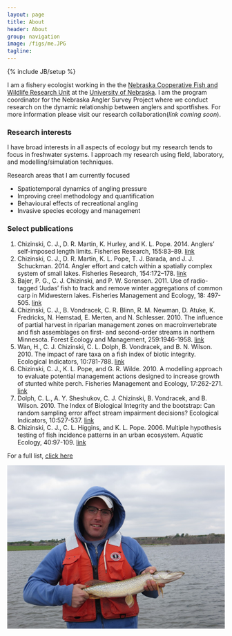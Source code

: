 ```yaml
---
layout: page
title: About
header: About
group: navigation
image: /figs/me.JPG
tagline: 
---
```

{% include JB/setup %}

I am a fishery ecologist working in the the [Nebraska Cooperative Fish and Wildlife Research Unit](http://snr.unl.edu/necoopunit) at the [University of Nebraska](http://snr.unl.edu). 
I am the program coordinator for the Nebraska Angler Survey Project where we conduct research on the dynamic relationship between anglers and sportfishes. For more information please visit
our research collaboration(*link coming soon*).

### Research interests
I have broad interests in all aspects of ecology but my research tends to focus in freshwater systems.  I approach my research using field, laboratory, and modelling/simulation techniques.  

Research areas that I am currently focused

 * Spatiotemporal dynamics of angling pressure 
 * Improving creel methodology and quantification
 * Behavioural effects of recreational angling
 * Invasive species ecology and management

### Select publications
 1. Chizinski, C. J., D. R. Martin, K. Hurley, and K. L. Pope. 2014. Anglers’ self-imposed length limits.  Fisheries Research, 155:83–89. [link](http://digitalcommons.unl.edu/ncfwrustaff/117/)
 2. Chizinski, C. J., D. R. Martin, K. L. Pope, T. J. Barada, and J. J. Schuckman.  2014. Angler effort and catch within a spatially complex system of small lakes.  Fisheries Research, 154:172–178. [link](http://digitalcommons.unl.edu/ncfwrustaff/115/)
 3. Bajer, P. G., C. J. Chizinski, and P. W. Sorensen.  2011.  Use of radio-tagged ‘Judas’ fish to track and remove winter aggregations of common carp in Midwestern lakes.  Fisheries Management and Ecology, 18: 497-505. [link](https://www.google.com/url?sa=t&rct=j&q=&esrc=s&source=web&cd=1&cad=rja&uact=8&ved=0CCkQFjAA&url=http%3A%2F%2Fwww.researchgate.net%2Fpublication%2F234838647_Using_the_Judas_technique_to_locate_and_remove_wintertime_aggregations_of_invasive_common_carp%2Ffile%2F79e4151014d5c948c1.pdf&ei=RFk8U-D_KtfJsQT0ioHgBw&usg=AFQjCNEo3qUaSF3UfJFkmk0RZ_kQDaYDgg&sig2=eXzRBXoGdN4e-JzzAI4xcg&bvm=bv.63934634,d.cWc)
 4. Chizinski, C. J., B. Vondracek, C. R. Blinn, R. M. Newman, D. Atuke, K. Fredricks, N. Hemstad, E. Merten, and N. Schlesser.  2010.  The influence of partial harvest in riparian management zones on macroinvertebrate and fish assemblages on first- and second-order streams in northern Minnesota.  Forest Ecology and Management, 259:1946-1958. [link](https://www.google.com/url?sa=t&rct=j&q=&esrc=s&source=web&cd=1&cad=rja&uact=8&ved=0CCkQFjAA&url=http%3A%2F%2Fmncoopunit.cfans.umn.edu%2Ffiles%2F2012%2F09%2FChizinski-et-al-2010-Forest-Ecology-and-Management.pdf&ei=g1k8U6fUMebhsASb84GYBg&usg=AFQjCNEjl9zugiL6nWZ9oWCfWxVs0KAyoA&sig2=nBmpj-QwMyiGFrDme-o_rA&bvm=bv.63934634,d.cWc)
 5. Wan, H., C. J. Chizinski, C. L. Dolph, B. Vondracek, and B. N. Wilson.  2010.  The impact of rare taxa on a fish index of biotic integrity.  Ecological Indicators, 10:781-788. [link](https://www.google.com/url?sa=t&rct=j&q=&esrc=s&source=web&cd=2&cad=rja&uact=8&ved=0CDMQFjAB&url=http%3A%2F%2Fwww.researchgate.net%2Fpublication%2F229311995_The_impact_of_rare_taxa_on_a_fish_index_of_biotic_integrity&ei=rVk8U6OrFYvUsASl1YCYCQ&usg=AFQjCNE_biaNnE6XVRiOIhCMaepFNygXrA&sig2=KxWtJ6iB_FyKde-xNwSclQ&bvm=bv.63934634,d.cWc)
 6. Chizinski, C. J., K. L. Pope, and G. R. Wilde.  2010.  A modelling approach to evaluate potential management actions designed to increase growth of stunted white perch.  Fisheries Management and Ecology, 17:262-271. [link](https://www.google.com/url?sa=t&rct=j&q=&esrc=s&source=web&cd=1&cad=rja&uact=8&ved=0CC0QFjAA&url=http%3A%2F%2Fdigitalcommons.unl.edu%2Fcgi%2Fviewcontent.cgi%3Farticle%3D1011%26context%3Dncfwrustaff&ei=2Fk8U76iO4LfsATYwoKADA&usg=AFQjCNHst6QXkwZuXkzOuno_8BWMCXYH3w&sig2=y1SwPsk0muo9UUBWYObZ4Q&bvm=bv.63934634,d.cWc)
 7. Dolph, C. L., A. Y. Sheshukov, C. J. Chizinski, B. Vondracek, and B. Wilson.  2010.  The Index of Biological Integrity and the bootstrap: Can random sampling error affect stream impairment decisions?  Ecological Indicators, 10:527-537. [link](https://www.google.com/url?sa=t&rct=j&q=&esrc=s&source=web&cd=1&cad=rja&uact=8&ved=0CCkQFjAA&url=http%3A%2F%2Fwww.sciencedirect.com%2Fscience%2Farticle%2Fpii%2FS1470160X09001587&ei=DFo8U-rTOOmrsQT1zIGgDg&usg=AFQjCNF_eYpJv1Q-bX14jsG-9InEDs2Geg&sig2=D0_kMGTUvLEtwLGNQ8k5EQ&bvm=bv.63934634,d.cWc)
 8. Chizinski, C. J., C. L. Higgins, and K. L. Pope.  2006.  Multiple hypothesis testing of fish incidence patterns in an urban ecosystem.  Aquatic Ecology, 40:97-109. [link](https://www.google.com/url?sa=t&rct=j&q=&esrc=s&source=web&cd=1&cad=rja&uact=8&ved=0CCkQFjAA&url=http%3A%2F%2Fdigitalcommons.unl.edu%2Fcgi%2Fviewcontent.cgi%3Farticle%3D1008%26context%3Dncfwrustaff&ei=WFo8U8HeCoqlsQTCuoHICw&usg=AFQjCNF8znTkO8_lACcscs_5XjRS8rIYpw&sig2=b6RstztzTk2vu1yXLy41CA&bvm=bv.63934634,d.cWc)

 For a full list, [click here](publist.html)
 
![center](/figs/me.JPG)
